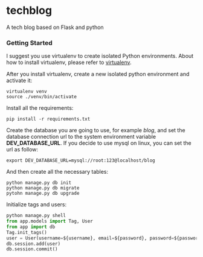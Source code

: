 # techblog
A tech blog based on Flask and python

### Getting Started
I suggest you use virtualenv to create isolated Python environments. About how to install virtualenv, please refer to [virtualenv](https://virtualenv.pypa.io/en/stable/installation/). 

After you install virtualenv, create a new isolated python environment and activate it:
```console
virtualenv venv
source ./venv/bin/activate
```

Install all the requirements:
```console
pip install -r requirements.txt
```

Create the database you are going to use, for example *blog*,  and set the database connection url to the system environment variable **DEV_DATABASE_URL**. If you decide to use mysql on linux, you can set the url as follow:
```console
export DEV_DATABASE_URL=mysql://root:123@localhost/blog
```

And then create all the necessary tables:
```console
python manage.py db init
python manage.py db migrate
pytohn manage.py db upgrade
```

Initialize tags and users:
```python
python manage.py shell
from app.models import Tag, User
from app import db
Tag.init_tags()
user = User(username=${username}, email=${password}, password=${password})
db.session.add(user)
db.session.commit()
```
